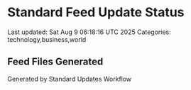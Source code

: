 # Standard Feed Update Status
Last updated: Sat Aug  9 06:18:16 UTC 2025
Categories: technology,business,world

## Feed Files Generated

Generated by Standard Updates Workflow
